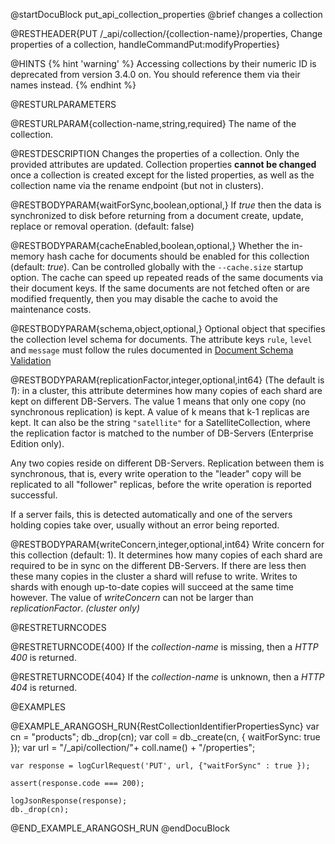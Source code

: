 
@startDocuBlock put_api_collection_properties
@brief changes a collection

@RESTHEADER{PUT /_api/collection/{collection-name}/properties, Change properties of a collection, handleCommandPut:modifyProperties}

@HINTS
{% hint 'warning' %}
Accessing collections by their numeric ID is deprecated from version 3.4.0 on.
You should reference them via their names instead.
{% endhint %}

@RESTURLPARAMETERS

@RESTURLPARAM{collection-name,string,required}
The name of the collection.

@RESTDESCRIPTION
Changes the properties of a collection. Only the provided attributes are
updated. Collection properties **cannot be changed** once a collection is
created except for the listed properties, as well as the collection name via
the rename endpoint (but not in clusters).

@RESTBODYPARAM{waitForSync,boolean,optional,}
If *true* then the data is synchronized to disk before returning from a
document create, update, replace or removal operation. (default: false)

@RESTBODYPARAM{cacheEnabled,boolean,optional,}
Whether the in-memory hash cache for documents should be enabled for this
collection (default: *true*). Can be controlled globally with the `--cache.size`
startup option. The cache can speed up repeated reads of the same documents via
their document keys. If the same documents are not fetched often or are
modified frequently, then you may disable the cache to avoid the maintenance
costs.

@RESTBODYPARAM{schema,object,optional,}
Optional object that specifies the collection level schema for
documents. The attribute keys `rule`, `level` and `message` must follow the
rules documented in [Document Schema Validation](https://www.arangodb.com/docs/stable/document-schema-validation.html)

@RESTBODYPARAM{replicationFactor,integer,optional,int64}
(The default is *1*): in a cluster, this attribute determines how many copies
of each shard are kept on different DB-Servers. The value 1 means that only one
copy (no synchronous replication) is kept. A value of k means that k-1 replicas
are kept. It can also be the string `"satellite"` for a SatelliteCollection,
where the replication factor is matched to the number of DB-Servers
(Enterprise Edition only).

Any two copies reside on different DB-Servers. Replication between them is
synchronous, that is, every write operation to the "leader" copy will be replicated
to all "follower" replicas, before the write operation is reported successful.

If a server fails, this is detected automatically and one of the servers holding
copies take over, usually without an error being reported.

@RESTBODYPARAM{writeConcern,integer,optional,int64}
Write concern for this collection (default: 1).
It determines how many copies of each shard are required to be
in sync on the different DB-Servers. If there are less then these many copies
in the cluster a shard will refuse to write. Writes to shards with enough
up-to-date copies will succeed at the same time however. The value of
*writeConcern* can not be larger than *replicationFactor*. _(cluster only)_

@RESTRETURNCODES

@RESTRETURNCODE{400}
If the *collection-name* is missing, then a *HTTP 400* is
returned.

@RESTRETURNCODE{404}
If the *collection-name* is unknown, then a *HTTP 404*
is returned.

@EXAMPLES

@EXAMPLE_ARANGOSH_RUN{RestCollectionIdentifierPropertiesSync}
    var cn = "products";
    db._drop(cn);
    var coll = db._create(cn, { waitForSync: true });
    var url = "/_api/collection/"+ coll.name() + "/properties";

    var response = logCurlRequest('PUT', url, {"waitForSync" : true });

    assert(response.code === 200);

    logJsonResponse(response);
    db._drop(cn);
@END_EXAMPLE_ARANGOSH_RUN
@endDocuBlock
